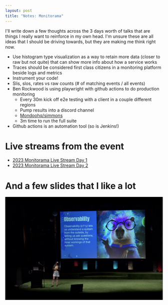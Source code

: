 ```yaml
---
layout: post
title: "Notes: Monitorama"
---
```


I'll write down a few thoughts across the 3 days worth of talks that are things I really want to reinforce in my own head. I'm unsure these are all ideas that I should be driving towards, but they are making me think right now.

* Use histogram type visualization as a way to retain more data (closer to raw but not quite) that can show more info about how a service works
* Traces should be considered first class citizens in a monitoring platform beside logs and metrics
* Instrument your code!
* Slis, slos, rates vs raw counts (# of matching events / all events)
* Ben Rockwood is using playwright with github actions to do production monitoring
  * Every 30m kick off e2e testing with a client in a couple different regions
  * Pump results into a discord channel
  * [Mondoohq/simmons](https://github.com/mondoohq/simmons)
  * 3m time to run the full suite
* Github actions is an automation tool (so is Jenkins!)

# Live streams from the event

* [2023 Monitorama Live Stream Day 1](https://www.youtube.com/watch?v=CRJcc1TqBhM)
* [2023 Monitorama Live Stream Day 2](https://www.youtube.com/watch?v=AAkUKsLRlu8)

# And a few slides that I like a lot

![Definition of observability](/assets/2023/observability.png)
